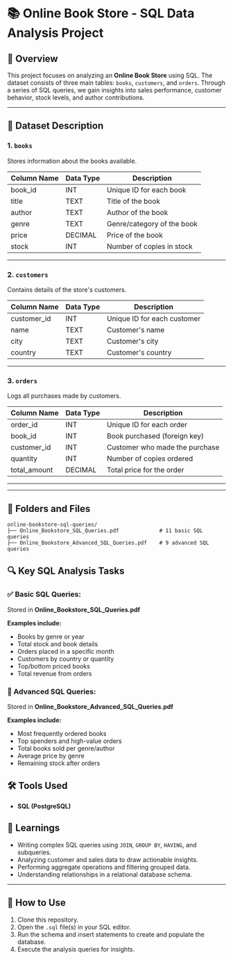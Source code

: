 # 📚 Online Book Store - SQL Data Analysis Project

## 📌 Overview

This project focuses on analyzing an **Online Book Store** using SQL. The dataset consists of three main tables: `books`, `customers`, and `orders`. Through a series of SQL queries, we gain insights into sales performance, customer behavior, stock levels, and author contributions.

---

## 🧾 Dataset Description

### 1. `books`
Stores information about the books available.

| Column Name | Data Type | Description               |
|-------------|-----------|---------------------------|
| book_id     | INT       | Unique ID for each book   |
| title       | TEXT      | Title of the book         |
| author      | TEXT      | Author of the book        |
| genre       | TEXT      | Genre/category of the book|
| price       | DECIMAL   | Price of the book         |
| stock       | INT       | Number of copies in stock |

---

### 2. `customers`
Contains details of the store's customers.

| Column Name   | Data Type | Description                 |
|---------------|-----------|-----------------------------|
| customer_id   | INT       | Unique ID for each customer |
| name          | TEXT      | Customer's name             |
| city          | TEXT      | Customer's city             |
| country       | TEXT      | Customer's country          |

---

### 3. `orders`
Logs all purchases made by customers.

| Column Name   | Data Type | Description                          |
|---------------|-----------|--------------------------------------|
| order_id      | INT       | Unique ID for each order             |
| book_id       | INT       | Book purchased (foreign key)         |
| customer_id   | INT       | Customer who made the purchase       |
| quantity      | INT       | Number of copies ordered             |
| total_amount  | DECIMAL   | Total price for the order            |

---

---

## 📂 Folders and Files

```plaintext
online-bookstore-sql-queries/
├── Online_Bookstore_SQL_Queries.pdf             # 11 basic SQL queries
├── Online_Bookstore_Advanced_SQL_Queries.pdf    # 9 advanced SQL queries
```



## 🔍 Key SQL Analysis Tasks

### ✅ Basic SQL Queries:
Stored in **Online_Bookstore_SQL_Queries.pdf**

**Examples include:**
- Books by genre or year  
- Total stock and book details  
- Orders placed in a specific month  
- Customers by country or quantity  
- Top/bottom priced books  
- Total revenue from orders  
  

### 🚀 Advanced SQL Queries:
Stored in **Online_Bookstore_Advanced_SQL_Queries.pdf**

**Examples include:**
- Most frequently ordered books  
- Top spenders and high-value orders  
- Total books sold per genre/author  
- Average price by genre  
- Remaining stock after orders  


## 🛠️ Tools Used

- **SQL (PostgreSQL)**


## 🧠 Learnings

- Writing complex SQL queries using `JOIN`, `GROUP BY`, `HAVING`, and subqueries.
- Analyzing customer and sales data to draw actionable insights.
- Performing aggregate operations and filtering grouped data.
- Understanding relationships in a relational database schema.

---

## 🚀 How to Use

1. Clone this repository.
2. Open the `.sql` file(s) in your SQL editor.
3. Run the schema and insert statements to create and populate the database.
4. Execute the analysis queries for insights.

